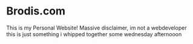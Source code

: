 # Brodis.com 
This is my Personal Website!
Massive disclaimer, im not a webdeveloper this is just something i whipped together some wednesday afternooon
